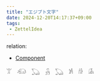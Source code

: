 ```yaml
---
title: "エジプト文字"
date: 2024-12-20T14:17:37+09:00
tags:
 - ZettelIdea
---
```

relation:
 - [Component](../Novels/NovelClean/Component.md)

𓀠　𓃰　𓆏　𓃻　𓆏　𓀼　𓀙　𓀇